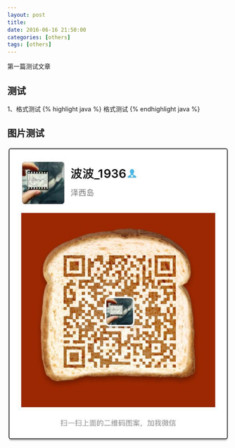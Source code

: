 ```yaml
---
layout: post
title: 
date: 2016-06-16 21:50:00
categories: [others]
tags: [others]
---
```


第一篇测试文章
<!--more-->

##  测试

1、格式测试 
{% highlight java %}
格式测试
{% endhighlight java %}



##  图片测试


<img src="/assets/ico/wechat_qrcode.jpg"  alt="pic" />
